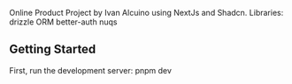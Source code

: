 Online Product Project by Ivan Alcuino using NextJs and Shadcn.
Libraries:
drizzle ORM
better-auth
nuqs


## Getting Started
First, run the development server:
pnpm dev

